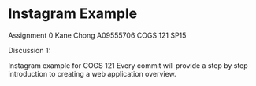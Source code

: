 Instagram Example
===========
Assignment 0
Kane Chong A09555706
COGS 121 SP15

Discussion 1:

Instagram example for COGS 121
Every commit will provide a step by step introduction to creating a web application overview.
